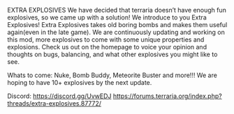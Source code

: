 EXTRA EXPLOSIVES
We have decided that terraria doesn’t have enough fun explosives, so we came up with a solution! We introduce to you Extra Explosives! Extra Explosives takes old boring bombs and makes them useful again(even in the late game). We are continuously updating and working on this mod, more explosives to come with some unique properties and explosions. Check us out on the homepage to voice your opinion and thoughts on bugs, balancing, and what other explosives you might like to see. 

Whats to come:
Nuke, Bomb Buddy, Meteorite Buster and more!!!
We are hoping to have 10+ explosives by the next update.



Discord: https://discord.gg/UvwEDJ
https://forums.terraria.org/index.php?threads/extra-explosives.87772/
